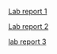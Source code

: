 [Lab report 1](https://github.com/JerryLove77/cse15l-lab-reports/blob/main/lab-report-1-week-2.md)

[Lab report 2](https://github.com/JerryLove77/cse15l-lab-reports/blob/main/lab-report-2-week-4.md)

[lab report 3](https://github.com/JerryLove77/cse15l-lab-reports/blob/main/lab-report-3-week-6.md)
